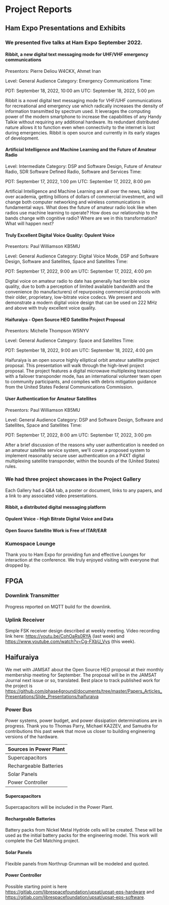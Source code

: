 # Project Reports
## Ham Expo Presentations and Exhibits

### We presented five talks at Ham Expo September 2022. 

#### Ribbit, a new digital text messaging mode for UHF/VHF emergency communications
Presentors:
Pierre Deliou W4CKX, Ahmet Inan

Level: General Audience
Category: Emergency Communications
Time:

   PDT: September 18, 2022, 10:00 am
   UTC: September 18, 2022, 5:00 pm

Ribbit is a novel digital text messaging mode for VHF/UHF communications for recreational and emergency use which radically increases the density of information transmitted by spectrum used. It leverages the computing power of the modern smartphone to increase the capabilities of any Handy Talkie without requiring any additional hardware. Its redundant distributed nature allows it to function even when connectivity to the internet is lost during emergencies. Ribbit is open source and currently in its early stages of development.

#### Artificial Intelligence and Machine Learning and the Future of Amateur Radio
Level: Intermediate
Category: DSP and Software Design, Future of Amateur Radio, SDR Software Defined Radio, Software and Services
Time:

   PDT: September 17, 2022, 1:00 pm
   UTC: September 17, 2022, 8:00 pm

Artificial Intelligence and Machine Learning are all over the news, taking over academia, getting billions of dollars of commercial investment, and will change both computer networking and wireless communications in fundamental ways. What does the future of amateur radio look like when radios use machine learning to operate? How does our relationship to the bands change with cognitive radio? Where are we in this transformation? What will happen next?

#### Truly Excellent Digital Voice Quality: Opulent Voice
Presentors:
Paul Williamson KB5MU

Level: General Audience
Category: Digital Voice Mode, DSP and Software Design, Software and Satellites, Space and Satellites
Time:

   PDT: September 17, 2022, 9:00 am
   UTC: September 17, 2022, 4:00 pm

Digital voice on amateur radio to date has generally had terrible voice quality, due to both a perception of limited available bandwidth and the convenience (to manufacturers) of repurposing commercial protocols with their older, proprietary, low-bitrate voice codecs. We present and demonstrate a modern digital voice design that can be used on 222 MHz and above with truly excellent voice quality.

#### Haifuraiya - Open Source HEO Satellite Project Proposal
Presentors:
Michelle Thompson W5NYV

Level: General Audience
Category: Space and Satellites
Time:

   PDT: September 18, 2022, 9:00 am
   UTC: September 18, 2022, 4:00 pm

Haifuraiya is an open source highly elliptical orbit amateur satellite project proposal. This presentation will walk through the high-level project proposal. The project features a digital microwave multiplexing transceiver with a failover transponder mode, has an international volunteer team open to community participants, and complies with debris mitigation guidance from the United States Federal Communications Commission.

#### User Authentication for Amateur Satellites
Presentors:
Paul Williamson KB5MU

Level: General Audience
Category: DSP and Software Design, Software and Satellites, Space and Satellites
Time:

   PDT: September 17, 2022, 8:00 am
   UTC: September 17, 2022, 3:00 pm

After a brief discussion of the reasons why user authentication is needed on an amateur satellite service system, we'll cover a proposed system to implement reasonably secure user authentication on a P4XT digital multiplexing satellite transponder, within the bounds of the (United States) rules.

### We had three project showcases in the Project Gallery

Each Gallery had a Q&A tab, a poster or document, links to any papers, and a link to any associated video presentations. 

#### Ribbit, a distributed digital messaging platform

#### Opulent Voice - High Bitrate Digital Voice and Data

#### Open Source Satellite Work is Free of ITAR/EAR

### Kumospace Lounge

Thank you to Ham Expo for providing fun and effective Lounges for interaction at the conference. We truly enjoyed visiting with everyone that dropped by. 


## FPGA 

### Downlink Transmitter

Progress reported on MQTT build for the downlink. 

### Uplink Receiver

Simple FSK receiver design described at weekly meeting. Video recording link here: https://youtu.be/CohOaRs0RYA (last week) and https://www.youtube.com/watch?v=Cg-FXbU_Vys (this week). 

## Haifuraiya

We met with JAMSAT about the Open Source HEO proposal at their monthly membership meeting for September. The proposal will be in the JAMSAT Journal next issue or so, translated. Best place to track published work for the project is https://github.com/phase4ground/documents/tree/master/Papers_Articles_Presentations/Slide_Presentations/haifuraiya

### Power Bus

Power systems, power budget, and power dissipation determinations are in progress. Thank you to Thomas Parry, Michael KA2ZEV, and Samudra for contributions this past week that move us closer to building engineering versions of the hardware.

| Sources in Power Plant | 
| ---------------------- |
| Supercapacitors        | 
| Rechargeable Batteries | 
| Solar Panels           | 
| Power Controller       |

#### Supercapacitors

Supercapacitors will be included in the Power Plant. 

#### Rechargeable Batteries

Battery packs from Nickel Metal Hydride cells will be created. These will be used as the initial battery packs for the engineering model. This work will complete the Cell Matching project. 

#### Solar Panels

Flexible panels from Northrup Grumman will be modeled and quoted.

#### Power Controller

Possible starting point is here https://gitlab.com/librespacefoundation/upsat/upsat-eps-hardware and https://gitlab.com/librespacefoundation/upsat/upsat-eps-software. 
